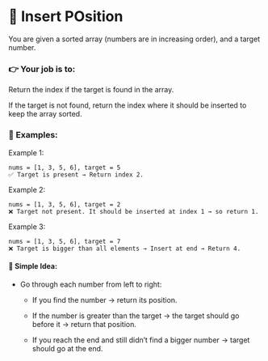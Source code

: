 # 🧩 Insert POsition
You are given a sorted array (numbers are in increasing order), and a target number.

### 👉 Your job is to:

Return the index if the target is found in the array.

If the target is not found, return the index where it should be inserted to keep the array sorted.

### 🧠 Examples:
Example 1:
```
nums = [1, 3, 5, 6], target = 5
✅ Target is present → Return index 2.
```
Example 2:
```
nums = [1, 3, 5, 6], target = 2
❌ Target not present. It should be inserted at index 1 → so return 1.
```
Example 3:
```
nums = [1, 3, 5, 6], target = 7
❌ Target is bigger than all elements → Insert at end → Return 4.
```

#### 🚶 Simple Idea:

- Go through each number from left to right:

  - If you find the number → return its position.

  - If the number is greater than the target → the target should go before it → return that position.

  - If you reach the end and still didn’t find a bigger number → target should go at the end.


